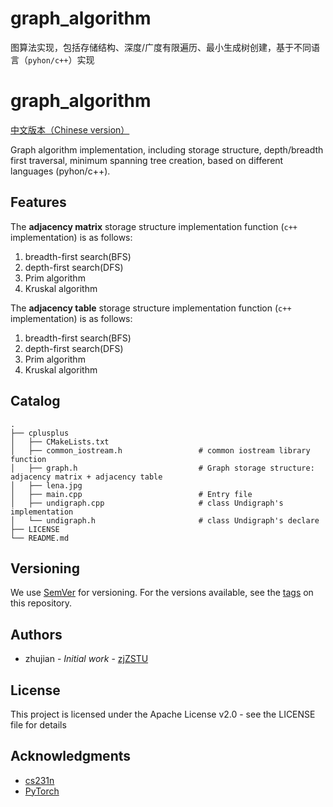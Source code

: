 # graph_algorithm
图算法实现，包括存储结构、深度/广度有限遍历、最小生成树创建，基于不同语言（`pyhon/c++`）实现

#  graph_algorithm

[中文版本（Chinese version）](./README.zh-CN.md)

Graph algorithm implementation, including storage structure, depth/breadth first traversal, minimum spanning tree creation, based on different languages (pyhon/c++).

## Features

The **adjacency matrix** storage structure implementation function (`c++` implementation) is as follows:

1. breadth-first search(BFS)
2. depth-first search(DFS)
3. Prim algorithm
4. Kruskal algorithm

The **adjacency table** storage structure implementation function (`c++` implementation) is as follows:

1. breadth-first search(BFS)
2. depth-first search(DFS)
3. Prim algorithm
4. Kruskal algorithm

## Catalog

```
.
├── cplusplus
│   ├── CMakeLists.txt
│   ├── common_iostream.h                 # common iostream library function
│   ├── graph.h                           # Graph storage structure: adjacency matrix + adjacency table
│   ├── lena.jpg
│   ├── main.cpp                          # Entry file
│   ├── undigraph.cpp                     # class Undigraph's implementation
│   └── undigraph.h                       # class Undigraph's declare
├── LICENSE
└── README.md
```

## Versioning

We use [SemVer](http://semver.org/) for versioning. For the versions available, see the [tags](https://github.com/zjZSTU/graph_algorithm/releases) on this repository.

## Authors

* zhujian - *Initial work* - [zjZSTU](https://github.com/zjZSTU)

## License

This project is licensed under the Apache License v2.0 - see the LICENSE file for details

## Acknowledgments

* [cs231n](http://cs231n.github.io/)
* [PyTorch](https://pytorch.org/)